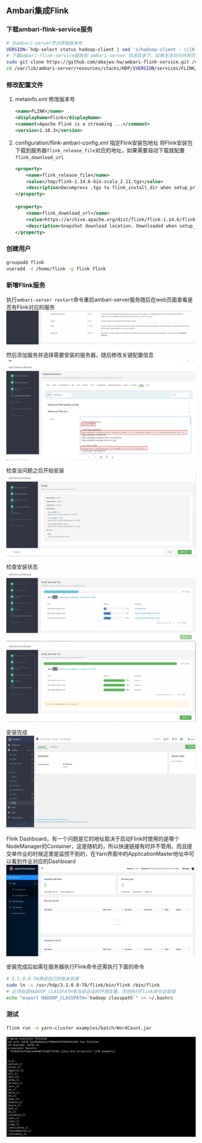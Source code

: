 ## Ambari集成Flink

### 下载ambari-flink-service服务
```bash
# 在ambari-server节点获取版本号
VERSION=`hdp-select status hadoop-client | sed 's/hadoop-client - \([0-9]\.[0-9]\).*/\1/'`
# 下载ambari-flink-service服务到 ambari-server 资源目录下，如果无法访问外网可以下载下来传到目的目录
sudo git clone https://github.com/abajwa-hw/ambari-flink-service.git /var/lib/ambari-server/resources/stacks/HDP/$VERSION/services/FLINK
cd /var/lib/ambari-server/resources/stacks/HDP/$VERSION/services/FLINK/
```

### 修改配置文件

1. metainfo.xml 修改版本号
    ```xml
    <name>FLINK</name>
    <displayName>Flink</displayName>
    <comment>Apache Flink is a streaming ...</comment>
    <version>1.10.3</version>
    ```

2. configuration/flink-ambari-config.xml 指定Flink安装包地址
    将Flink安装包下载到服务器`flink_release_file`对应的地址，如果需要自动下载就配置`flink_download_url`
    ```xml
    <property>
        <name>flink_release_file</name>
        <value>/tmp/flink-1.14.6-bin-scala_2.11.tgz</value>
        <description>Decompress .tgz to flink_install_dir when setup_prebuilt is true</description>
    </property>

    <property>
        <name>flink_download_url</name>
        <value>https://archive.apache.org/dist/flink/flink-1.14.6/flink-1.14.6-bin-scala_2.11.tgz</value>
        <description>Snapshot download location. Downloaded when setup_prebuilt is true</description>
    </property>
    ```

### 创建用户
```bash
groupadd flink
useradd -d /home/flink -g flink flink
```

### 新增Flink服务
执行`ambari-server restart`命令重启ambari-server服务随后在web页面查看是否有Flink对应的服务
![Image](screenshots/hava-flink.png?raw=true)

然后添加服务并选择需要安装的服务器，随后修改关键配置信息
![Image](screenshots/edit-configuation.png?raw=true)

检查没问题之后开始安装
![Image](screenshots/deploy.png?raw=true)

检查安装状态
![Image](screenshots/in-progress.png?raw=true)
![Image](screenshots/install-sucessful.png?raw=true)

安装完成
![Image](screenshots/flink-status.png?raw=true)

Flink Dashboard，有一个问题是它的地址取决于启动Flink时使用的是哪个NodeManager的Container，这是随机的，所以快速链接有时并不管用。而且提交单作业的时候这里是监控不到的，在Yarn界面中的ApplicationMaster地址中可以看到作业对应的Dashboard
![Image](screenshots/flink-dashboard.png?raw=true)

安装完成后如需在服务器执行Flink命令还需执行下面的命令
```bash
# 3.1.0.0-78换成自己的版本目录
sudo ln -s /usr/hdp/3.1.0.0-78/flink/bin/flink /bin/flink
# 必须指定HADOOP_CLASSPATH到当前会话的环境变量，否则执行flink命令会报错
echo "export HADOOP_CLASSPATH=`hadoop classpath`" >> ~/.bashrc
```

### 测试
```bash
flink run -m yarn-cluster examples/batch/WordCount.jar
```
![Image](screenshots/flink-test.png?raw=true)
